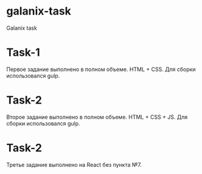 # galanix-task
Galanix task

# Task-1
Первое задание выполнено в полном объеме. HTML + CSS. Для сборки использовался gulp.

# Task-2
Второе задание выполнено в полном объеме. HTML + CSS + JS. Для сборки использовался gulp.

# Task-2
Третье задание выполнено на React без пункта №7.
